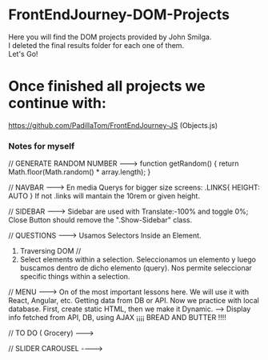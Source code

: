 # FrontEndJourney-DOM-Projects

Here you will find the DOM projects provided by John Smilga. \
I deleted the final results folder for each one of them.\
Let's Go!

# Once finished all projects we continue with:
https://github.com/PadillaTom/FrontEndJourney-JS
(Objects.js)

### Notes for myself

// GENERATE RANDOM NUMBER --->
function getRandom() {
return Math.floor(Math.random() \* array.length);
}

// NAVBAR --->
En media Querys for bigger size screens:
.LINKS{ HEIGHT: AUTO }
If not .links will mantain the 10rem or given height.

// SIDEBAR --->
Sidebar are used with Translate:-100% and toggle 0%;
Close Button should remove the ".Show-Sidebar" class.

// QUESTIONS --->
Usamos Selectors Inside an Element.

1. Traversing DOM
   //
2. Select elements within a selection.
   Seleccionamos un elemento y luego buscamos dentro de dicho elemento (query). Nos permite seleccionar specific things within a selection.
   
// MENU --->
   On of the most important lessons here. We will use it with React, Angular, etc. Getting data from DB or API. Now we practice with local database.
   First, create static HTML, then we make it Dynamic.
   --> Display info fetched from API, DB, using AJAX  ¡¡¡¡ BREAD AND BUTTER !!!!
   
// TO DO ( Grocery) --->

// SLIDER CAROUSEL ---->





